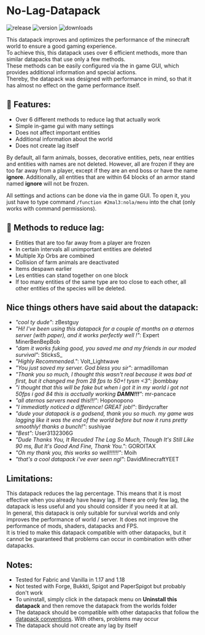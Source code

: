 # No-Lag-Datapack
![release](https://img.shields.io/github/v/release/2mal3/No-Lag-Datapack?style=flat-square) ![version](https://img.shields.io/badge/Minecraft-1.18-orange?style=flat-square) ![downloads](https://img.shields.io/github/downloads/2mal3/No-Lag-Datapack/total?style=flat-square)

This datapack improves and optimizes the performance of the minecraft world to ensure a good gaming experience.             
To achieve this, this datapack uses over 6 efficient methods, more than similar datapacks that use only a few methods.       
These methods can be easily configured via the in game GUI, which provides additional information and special actions.                          
Thereby, the datapack was designed with performance in mind, so that it has almost no effect on the game performance itself.             

## 📖 Features:
- Over 6 different methods to reduce lag that actually work
- Simple in-game gui with many settings
- Does not affect important entities
- Additional information about the world
- Does not create lag itself

By default, all farm animals, bosses, decorative entities, pets, near entities and entities with names are not deleted. However, all are frozen if they are too far away from a player, except if they are an end boss or have the name **ignore**.
Additionally, all entities that are within 64 blocks of an armor stand named **ignore** will not be frozen.                       

All settings and actions can be done via the in game GUI. To open it, you just have to type command `/function #2mal3:nola/menu` into the chat (only works with command permissions).

## 📝 Methods to reduce lag:
- Entities that are too far away from a player are frozen
- In certain intervals all unimportant entities are deleted
- Multiple Xp Orbs are combined
- Collision of farm animals are deactivated
- Items despawn earlier
- Les entities can stand together on one block
- If too many entities of the same type are too close to each other, all other entities of the species will be deleted.

## Nice things others have said about the datapack:
- _"cool ty dude"_: zBestguy
- _"Hi! I've been using this datapack for a couple of months on a aternos server (with paper), and it works perfectly well !"_: Expert MinerBenBepBob
- _"dam it works fuking good, you saved me and my friends in our moded survival"_: SticksS_
- _"Highly Recommended."_: Volt_Lightwave
- _"You just saved my server. God bless you sir"_: armadilloman
- _"Thank you so much, I thought this wasn't real because it was bad at first, but it changed me from 28 fps to 50+! tysm <3"_: jbombbay
- _"i thought that this will be fake but when i got it in my world i got not 50fps i god 84 this is acctually working **DAMN!!!**"_: mr-pancace
- _"all aternos servers need this!!!"_: Hoponopono
- _"I immediatly noticed a difference! GREAT job!"_: Birdycrafter
- _"dude your datapack is a godsend, thank you so much. my game was lagging like it was the end of the world before but now it runs pretty smoothly! thanks a bunch!"_: sushiyae
- _"Best"_: User3132306G
- _"Dude Thanks You, It Recuded The Lag So Much, Though It's Still Like 90 ms, But It's Good And Fine, Thank You."_: GOROITAX
- _"Oh my thank you, this works so well!!!!!!"_: Moih
- _"that's a cool datapack i've ever seen ngl"_: DavidMinecraftYEET

## Limitations:
This datapack reduces the lag percentage. This means that it is most effective when you already have heavy lag. If there are only few lag, the datapack is less useful and you should consider if you need it at all.                                                       
In general, this datapack is only suitable for survival worlds and only improves the performance of world / server. It does not improve the performance of mods, shaders, datapacks and FPS.                                                                                 
It is tried to make this datapack compatible with other datapacks, but it cannot be guaranteed that problems can occur in combination with other datapacks.

## Notes:
- Tested for Fabric and Vanilla in 1.17 and 1.18
- Not tested with Forge, Bukkti, Spigot and PaperSpigot but probably don't work
- To uninstall, simply click in the datapack menu on **Uninstall this datapack** and then remove the datapack from the worlds folder
- The datapack should be compatible with other datapacks that follow the [datapack conventions](https://mc-datapacks.github.io/en/). With others, problems may occur
- The datapack should not create any lag by itself
